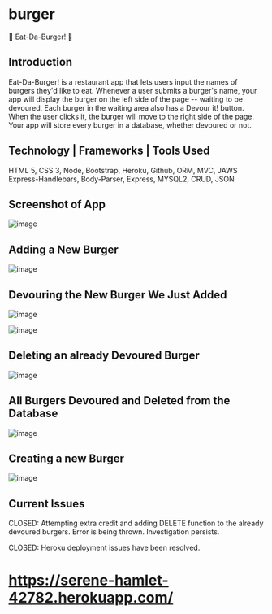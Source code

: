 # burger

🍔 Eat-Da-Burger! 🍔 

## Introduction
Eat-Da-Burger! is a restaurant app that lets users input the names of burgers they'd like to eat. 
Whenever a user submits a burger's name, your app will display the burger on the left side of the page -- waiting to be devoured.
Each burger in the waiting area also has a Devour it! button. When the user clicks it, the burger will move to the right side of the page.
Your app will store every burger in a database, whether devoured or not. 

## Technology | Frameworks | Tools Used
HTML 5, CSS 3, Node, Bootstrap, Heroku, Github, ORM, MVC, JAWS
Express-Handlebars, Body-Parser, Express, MYSQL2, CRUD, JSON

## Screenshot of App
![image](https://user-images.githubusercontent.com/35242379/41885398-72380c10-78bd-11e8-848d-d9cd4bd37104.png)

## Adding a New Burger
![image](https://user-images.githubusercontent.com/35242379/41886434-f6741010-78c1-11e8-9565-bf7b54cbfc05.png)

## Devouring the New Burger We Just Added
![image](https://user-images.githubusercontent.com/35242379/41886497-3a13f11e-78c2-11e8-98a3-9603ec2821a8.png)

![image](https://user-images.githubusercontent.com/35242379/41886538-6145929c-78c2-11e8-93bc-a30b0f669549.png)

## Deleting an already Devoured Burger
![image](https://user-images.githubusercontent.com/35242379/41951583-2a503380-7991-11e8-8eda-eed5b2ae52b8.png)

## All Burgers Devoured and Deleted from the Database
![image](https://user-images.githubusercontent.com/35242379/41951616-5444bbf2-7991-11e8-96cd-4d25e198d9f0.png)

## Creating a new Burger
![image](https://user-images.githubusercontent.com/35242379/41951647-8e5ed890-7991-11e8-922f-0a437109c640.png)

## Current Issues
CLOSED: Attempting extra credit and adding DELETE function to the already devoured burgers. Error 
is being thrown. Investigation persists.

CLOSED: Heroku deployment issues have been resolved.
# https://serene-hamlet-42782.herokuapp.com/



